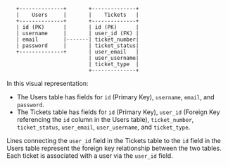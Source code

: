 
```
   +--------------+       +--------------+
   |    Users     |       |    Tickets   |
   +--------------+       +--------------+
   | id (PK)      |       | id (PK)      |
   | username     |       | user_id (FK) |
   | email        |-------| ticket_number|
   | password     |       | ticket_status|
   +--------------+       | user_email   |
                          | user_username|
                          | ticket_type  |
                          +--------------+
```

In this visual representation:

- The Users table has fields for `id` (Primary Key), `username`, `email`, and `password`.
- The Tickets table has fields for `id` (Primary Key), `user_id` (Foreign Key referencing the `id` column in the Users table), `ticket_number`, `ticket_status`, `user_email`, `user_username`, and `ticket_type`.

Lines connecting the `user_id` field in the Tickets table to the `id` field in the Users table represent the foreign key relationship between the two tables. Each ticket is associated with a user via the `user_id` field.